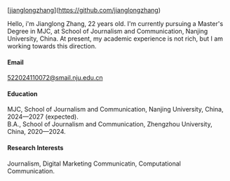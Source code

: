 

[[jianglongzhang](https://github.com/jianglongzhang/jianglongzhang.github.io)](https://github.com/jianglongzhang)

Hello, i'm Jianglong Zhang, 22 years old. I'm currently pursuing a Master's Degree in MJC, at School of Journalism and Communication, Nanjing University, China. At present, my academic experience is not rich, but I am working towards this direction.

#### Email
522024110072@smail.nju.edu.cn

#### Education
MJC, School of Journalism and Communication, Nanjing University, China, 2024—2027 (expected).\
B.A., School of Journalism and Communication, Zhengzhou University, China, 2020—2024.

#### Research Interests
Journalism, Digital Marketing Communicatin, Computational Communication.


